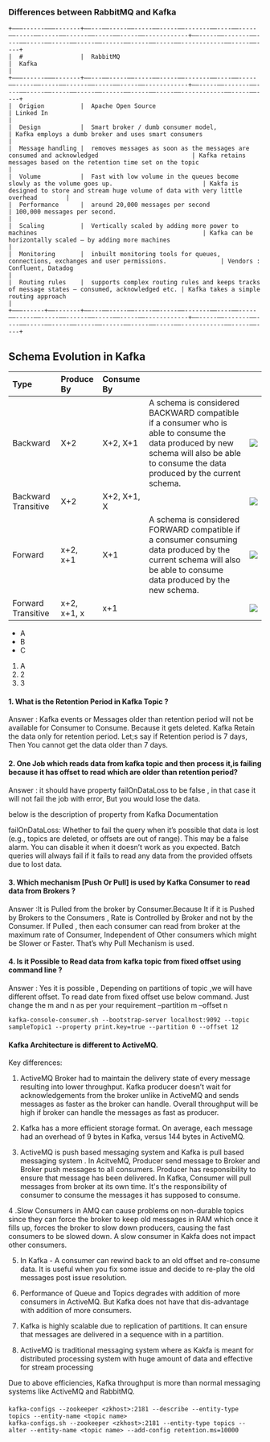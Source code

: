 ### Differences between RabbitMQ and Kafka

```commandline
+———------———-------+——---——-----——-----——-----——-------——----——-----——-----——-----——------——-----——-----——------------+——-----——-------——----——-----——-----——-----——------——-----——-----——------------——-----——----+
|  #                |  RabbitMQ                                                                                        |  Kafka                                                                                     |
+———------———-------+——---——-----——-----——-----——-------——----——-----——-----——-----——------——-----——-----——------------+——-----——-------——----——-----——-----——-----——------——-----——-----——------------——-----——----+
|  Origion          |  Apache Open Source                                                                              | Linked In                                                                                  |
|  Design           |  Smart broker / dumb consumer model,                                                             | Kafka employs a dumb broker and uses smart consumers                                       |
|  Message handling |  removes messages as soon as the messages are consumed and acknowledged                          | Kafka retains messages based on the retention time set on the topic                        |
|  Volume           |  Fast with low volume in the queues become slowly as the volume goes up.                         | Kakfa is designed to store and stream huge volume of data with very little overhead        |
|  Performance      |  around 20,000 messages per second                                                               | 100,000 messages per second.                                                               |
|  Scaling          |  Vertically scaled by adding more power to machines                                              | Kafka can be horizontally scaled – by adding more machines                                 |
|  Monitoring       |  inbuilt monitoring tools for queues, connections, exchanges and user permissions.               | Vendors : Confluent, Datadog                                                               |
|  Routing rules    |  supports complex routing rules and keeps tracks of message states – consumed, acknowledged etc. | Kafka takes a simple routing approach                                                      |
+———------+——-------+——---——-----——-----——-----——-------——----——-----——-----——-----——------——-----——-----——------------+——-----——-------——----——-----——-----——-----——------——-----——-----——------------——-----——----+
```

## Schema Evolution in Kafka

|          Type       | Produce By  | Consume By  |                                                                                                                                                                                       |                                                                                                                                   |
|:--------------------|:------------|:------------|:--------------------------------------------------------------------------------------------------------------------------------------------------------------------------------------|:----------------------------------------------------------------------------------------------------------------------------------|
| Backward            | X+2         | X+2, X+1    | A schema is considered BACKWARD compatible if a consumer who is able to consume the data produced by new schema will also be able to consume the data produced by the current schema. | ![](https://www.hadoopinrealworld.com/wp-content/uploads/2020/01/Backward-compatiblity-type-no-default-value-1.png)               |
| Backward Transitive | X+2         | X+2, X+1, X |                                                                                                                                                                                       | ![](https://www.hadoopinrealworld.com/wp-content/uploads/2020/01/Backward-Transitive.png)                                         |
| Forward             | x+2, x+1    | X+1         | A schema is considered FORWARD compatible if a consumer consuming data produced by the current schema will also be able to consume data produced by the new schema.                   | ![](https://www.hadoopinrealworld.com/wp-content/uploads/2020/01/Kafka-Schema-Registry-Forward-Compatibility-Type.png)            |
| Forward Transitive  | x+2, x+1, x | x+1         |                                                                                                                                                                                       | ![](https://www.hadoopinrealworld.com/wp-content/uploads/2020/01/Forward-Transitive-Compatibility-Type-Kafka-Schema-Registry.png) |



* A
* B
* C

1. A
2. 2
3. 3


#### 1. What is the Retention Period in Kafka Topic ?
   Answer :  Kafka events or Messages older than retention period will not be available for Consumer to Consume. Because it gets deleted. Kafka Retain the data only for retention period. Let;s say if Retention period is 7 days, Then You cannot get the data older than 7 days.

#### 2. One Job which reads data from kafka topic and then process it,is failing because it has offset to read which are older than retention period?

Answer : it should have property failOnDataLoss to be false , in that case it will not fail the job with error, But you would lose the data.

below is the description of property from Kafka Documentation

failOnDataLoss: Whether to fail the query when it’s possible that data is lost (e.g., topics are deleted, or offsets are out of range). This may be a false alarm. You can disable it when it doesn’t work as you expected. Batch queries will always fail if it fails to read any data from the provided offsets due to lost data.

#### 3. Which mechanism [Push Or Pull] is used by Kafka Consumer to read data from Brokers ?

Answer :It is Pulled from the broker by Consumer.Because It if it is Pushed by Brokers to the Consumers , Rate is Controlled by Broker and not by the Consumer.  If Pulled , then each consumer can read from broker at the maximum rate of Consumer, Independent of Other consumers which might be Slower or Faster. That’s why Pull Mechanism is used.

#### 4. Is it Possible to Read data from kafka topic from fixed offset using command line ?

Answer : Yes it is possible , Depending on partitions of topic ,we will have different offset. To read date from fixed offset use below command.
Just change the m and n as per your requirement  –partition m –offset n
```commandline
kafka-console-consumer.sh --bootstrap-server localhost:9092 --topic sampleTopic1 --property print.key=true --partition 0 --offset 12
```

#### Kafka Architecture is different to ActiveMQ.

Key differences:

1. ActiveMQ Broker had to maintain the delivery state of every message resulting into lower throughput. Kafka producer doesn’t wait for acknowledgements from the broker unlike in ActiveMQ and sends messages as faster as the broker can handle. Overall throughput will be high if broker can handle the messages as fast as producer.

2. Kafka has a more efficient storage format. On average, each message had an overhead of 9 bytes in Kafka, versus 144 bytes in ActiveMQ.

3. ActiveMQ is push based messaging system and Kafka is pull based messaging system . In AcitveMQ, Producer send message to Broker and Broker push messages to all consumers. Producer has responsibility to ensure that message has been delivered. In Kafka, Consumer will pull messages from broker at its own time. It's the responsibility of consumer to consume the messages it has supposed to consume.

4 .Slow Consumers in AMQ can cause problems on non-durable topics since they can force the broker to keep old messages in RAM which once it fills up, forces the broker to slow down producers, causing the fast consumers to be slowed down. A slow consumer in Kakfa does not impact other consumers.

5. In Kafka - A consumer can rewind back to an old offset and re-consume data. It is useful when you fix some issue and decide to re-play the old messages post issue resolution.

6. Performance of Queue and Topics degrades with addition of more consumers in ActiveMQ. But Kafka does not have that dis-advantage with addition of more consumers.

7. Kafka is highly scalable due to replication of partitions. It can ensure that messages are delivered in a sequence with in a partition.

8. ActiveMQ is traditional messaging system where as Kakfa is meant for distributed processing system with huge amount of data and effective for stream processing

Due to above efficiencies, Kafka throughput is more than normal messaging systems like ActiveMQ and RabbitMQ.

####
```
kafka-configs --zookeeper <zkhost>:2181 --describe --entity-type topics --entity-name <topic name>
kafka-configs.sh --zookeeper <zkhost>:2181 --entity-type topics --alter --entity-name <topic name> --add-config retention.ms=10000
```